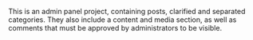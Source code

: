This is an admin panel project, containing posts, clarified and separated categories. They also include a content and media section, as well as comments that must be approved by administrators to be visible.
